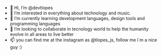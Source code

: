 - 👋 Hi, I’m @devtlopes
- 👀 I’m interested in everything about technology and music.
- 🌱 I’m currently learning development languages, design tools and programming languages
- 💞️ I’m looking to collaborate in tecnology world to help the humanity evolve in all areas to live better
- 📫 you can find me at the instagram as @tlopes_js, follow me i´m a nice guy :)

<!---
devtlopes/devtlopes is a ✨ special ✨ repository because its `README.md` (this file) appears on your GitHub profile.
You can click the Preview link to take a look at your changes.
--->
